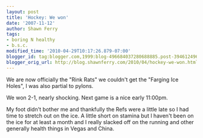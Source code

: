 ```yaml
---
layout: post
title: 'Hockey: We won'
date: '2007-11-12'
author: Shawn Ferry
tags:
- boring N healthy
- b.s.c.
modified_time: '2010-04-29T10:17:26.879-07:00'
blogger_id: tag:blogger.com,1999:blog-496684037280688885.post-3946124960971944997
blogger_orig_url: http://blog.shawnferry.com/2010/04/hockey-we-won.html
---
```


We are now officially the "Rink Rats" we couldn't get the "Farging Ice Holes",
I was also partial to pylons.  
  
We won 2-1, nearly shocking. Next game is a nice early 11:00pm.  
  
My foot didn't bother me and thankfully the Refs were a little late so I had
time to stretch out on the ice. A little short on stamina but I haven't been
on the ice for at least a month and I really slacked off on the running and
other generally health things in Vegas and China.

